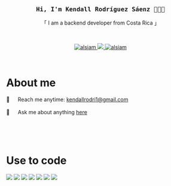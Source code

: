 
<h3 align="center">
    <samp>
        Hi, I'm Kendall Rodríguez Sáenz 👋👨‍💻
    </samp>
</h3>

<p align=center>
    「 I am a backend developer from Costa Rica 」
</p>

<br>
<p align="center">
    <a href="https://www.linkedin.com/in/kendall-rodriguez-b53831264/" target="_blank">
        <img src="https://img.shields.io/badge/LinkedIn-0077B5?style=for-the-badge&logo=linkedin&logoColor=white" alt="alsiam"/>
    </a>
    <!-- <a href="https://dev.to/alsiam" target="_blank">
    <img src="https://img.shields.io/badge/dev.to-0A0A0A?style=for-the-badge&logo=dev.to&logoColor=white" alt="alsiam" />
    </a> -->
    <a href="https://twitter.com/TACHY_FPS" target="_blank">
        <img src="https://img.shields.io/badge/Twitter-1DA1F2?style=for-the-badge&logo=twitter&logoColor=white" />
    </a>
    <a href="https://www.instagram.com/kendall_rodri06/" target="_blank">
        <img src="https://img.shields.io/badge/Instagram-fe4164?style=for-the-badge&logo=instagram&logoColor=white" alt="alsiam" />
    </a> 
</p>
<br />
<!-- About Section -->
<h1>About me</h1>
<p>
  
 📧 &emsp; Reach me anytime: kendallrodri1@gmail.com<br/><br/>
 💬 &emsp; Ask me about anything [here](https://github.com/Tachy06/Tachy06/issues)
</p>
<br/>
<br/>
<br/>
<h1>Use to code</h1>
<p>
    <a target="_blank">
    <img src="https://img.shields.io/badge/Javascript-F0DB4F?style=for-the-badge&labelColor=black&logo=javascript&logoColor=F0DB4F"/>
    </a>
    <a target="_blank">
    <img src="https://img.shields.io/badge/HTML5-E34F26?style=for-the-badge&logo=html5&logoColor=white"/>
    </a>
    <a target="_blank">
    <img src="https://img.shields.io/badge/CSS3-1572B6?style=for-the-badge&logo=css3&logoColor=white"/>
    </a>
    <a target="_blank">
    <img src="https://img.shields.io/badge/Bootstrap-563D7C?style=for-the-badge&logo=bootstrap&logoColor=white"/>
    </a>
    <a target="_blank">
    <img src="https://img.shields.io/badge/Visual_Studio-0078d7?style=for-the-badge&logo=visual%20studio&logoColor=white"/>
    </a>
    <a target="_blank">
    <img src="https://img.shields.io/badge/Git-F05032?style=for-the-badge&logo=git&logoColor=white"/>
    </a>
    <a target="_blank">
    <img src="https://img.shields.io/badge/Django-092E20?style=for-the-badge&logo=django&logoColor=green"/>
    </a>
</p>